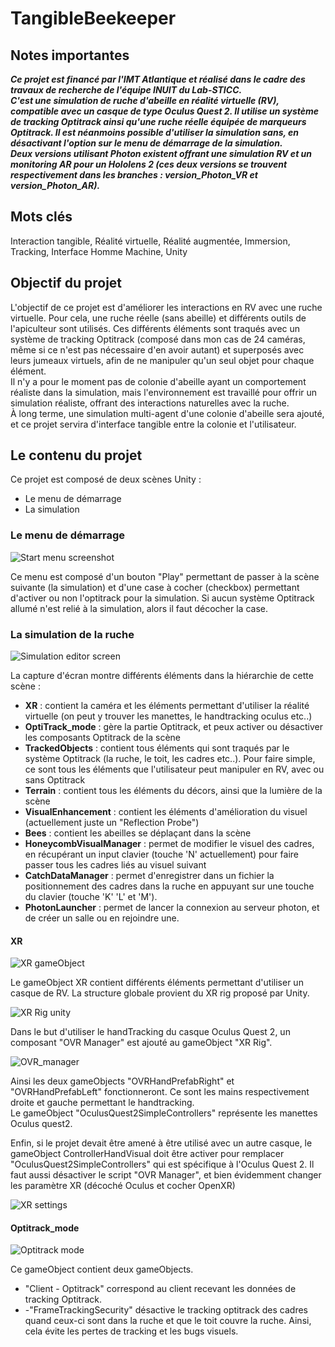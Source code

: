 # TangibleBeekeeper

## Notes importantes
***Ce projet est financé par l'IMT Atlantique et réalisé dans le cadre des travaux de recherche de l'équipe INUIT du Lab-STICC.  
C'est une simulation de ruche d'abeille en réalité virtuelle (RV), compatible avec un casque de type Oculus Quest 2. Il utilise un système de tracking Optitrack ainsi qu'une ruche réelle équipée de marqueurs Optitrack. Il est néanmoins possible d'utiliser la simulation sans, en désactivant l'option sur le menu de démarrage de la simulation.  
Deux versions utilisant Photon existent offrant une simulation RV et un monitoring AR pour un Hololens 2 (ces deux versions se trouvent respectivement dans les branches : version_Photon_VR et version_Photon_AR).***

## Mots clés
Interaction tangible, Réalité virtuelle, Réalité augmentée, Immersion, Tracking, Interface Homme Machine, Unity


## Objectif du projet
L'objectif de ce projet est d'améliorer les interactions en RV avec une ruche virtuelle. Pour cela, une ruche réelle (sans abeille) et différents outils de l'apiculteur sont utilisés. Ces différents éléments sont traqués avec un système de tracking Optitrack (composé dans mon cas de 24 caméras, même si ce n'est pas nécessaire d'en avoir autant) et superposés avec leurs jumeaux virtuels, afin de ne manipuler qu'un seul objet pour chaque élément.  
Il n'y a pour le moment pas de colonie d'abeille ayant un comportement réaliste dans la simulation, mais l'environnement est travaillé pour offrir un simulation réaliste, offrant des interactions naturelles avec la ruche.  
À long terme, une simulation multi-agent d'une colonie d'abeille sera ajouté, et ce projet servira d'interface tangible entre la colonie et l'utilisateur.

## Le contenu du projet

Ce projet est composé de deux scènes Unity :
- Le menu de démarrage
- La simulation

### Le menu de démarrage

![Start menu screenshot](/docs/startMenu.PNG)

Ce menu est composé d'un bouton "Play" permettant de passer à la scène suivante (la simulation) et d'une case à cocher (checkbox) permettant d'activer ou non l'optitrack pour la simulation. Si aucun système Optitrack allumé n'est relié à la simulation, alors il faut décocher la case.

### La simulation de la ruche

![Simulation editor screen](/docs/simulationEditor.PNG)

La capture d'écran montre différents éléments dans la hiérarchie de cette scène :
- **XR** : contient la caméra et les éléments permettant d'utiliser la réalité virtuelle (on peut y trouver les manettes, le handtracking oculus etc..)
- **OptiTrack_mode** : gère la partie Optitrack, et peux activer ou désactiver les composants Optitrack de la scène
- **TrackedObjects** : contient tous éléments qui sont traqués par le système Optitrack (la ruche, le toit, les cadres etc..). Pour faire simple, ce sont tous les éléments que l'utilisateur peut manipuler en RV, avec ou sans Optitrack
- **Terrain** : contient tous les éléments du décors, ainsi que la lumière de la scène
- **VisualEnhancement** : contient les éléments d'amélioration du visuel (actuellement juste un "Reflection Probe")
- **Bees** : contient les abeilles se déplaçant dans la scène
- **HoneycombVisualManager** : permet de modifier le visuel des cadres, en récupérant un input clavier (touche 'N' actuellement) pour faire passer tous les cadres liés au visuel suivant
- **CatchDataManager** : permet d'enregistrer dans un fichier la positionnement des cadres dans la ruche en appuyant sur une touche du clavier (touche 'K' 'L' et 'M').
- **PhotonLauncher** : permet de lancer la connexion au serveur photon, et de créer un salle ou en rejoindre une.

#### XR

![XR gameObject](/docs/go_XR.PNG)

Le gameObject XR contient différents éléments permettant d'utiliser un casque de RV. La structure globale provient du XR rig proposé par Unity.

![XR Rig unity](/docs/go_xr_rig.png)

Dans le but d'utiliser le handTracking du casque Oculus Quest 2, un composant "OVR Manager" est ajouté au gameObject "XR Rig".

![OVR_manager](/docs/OVR_manager_script.PNG)

Ainsi les deux gameObjects "OVRHandPrefabRight" et "OVRHandPrefabLeft" fonctionneront. Ce sont les mains respectivement droite et gauche permettant le handtracking.  
Le gameObject "OculusQuest2SimpleControllers" représente les manettes Oculus quest2. 

Enfin, si le projet devait être amené à être utilisé avec un autre casque, le gameObject ControllerHandVisual doit être activer pour remplacer "OculusQuest2SimpleControllers" qui est spécifique à l'Oculus Quest 2. Il faut aussi désactiver le script "OVR Manager", et bien évidemment changer les paramètre XR (décoché Oculus et cocher OpenXR)

![XR settings](/docs/XR_settings.PNG)

#### Optitrack_mode

![Optitrack mode](/docs/go_optitrack_mode.PNG)

Ce gameObject contient deux gameObjects.
- "Client - Optitrack" correspond au client recevant les données de tracking Optitrack.
- -"FrameTrackingSecurity" désactive le tracking optitrack des cadres quand ceux-ci sont dans la ruche et que le toit couvre la ruche. Ainsi, cela évite les pertes de tracking et les bugs visuels.
